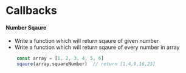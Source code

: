 # Callbacks

#### Number Sqaure
* Write a function which will return sqaure of given number
* Write a function which will return sqaure of every number in array



```javascript
    const array = [1, 2, 3, 4, 5, 6]
    sqaure(array,squareNumber)  // return [1,4,9,16,25]
```
